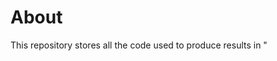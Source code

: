 # About
This repository stores all the code used to produce results in "<title>"

If this research is useful to your research, please cite our paper
```tex
@InProceedings{sheffey2019improving,
  author = {Sheffey, Steven and Aderholdt, Ferrol},
  title = {Improving Meek With Adversarial Techniques},
  booktitle = {9th USENIX Workshop on Free and Open Communications on the Internet},
  month = {August},
  year = {2019}
}
```

# Data Collection
In the `data_collection` directory. This contains docker images and code to generate packet capture data for website navigation with and without tor, and with pluggable transports.

# Feature Extraction
In the `data_generator` directory. This contains code to extract useful features from the generated packet captures.

# Analysis
In the `analysis` directory. This contains code to train the machine learning models used in our research.
